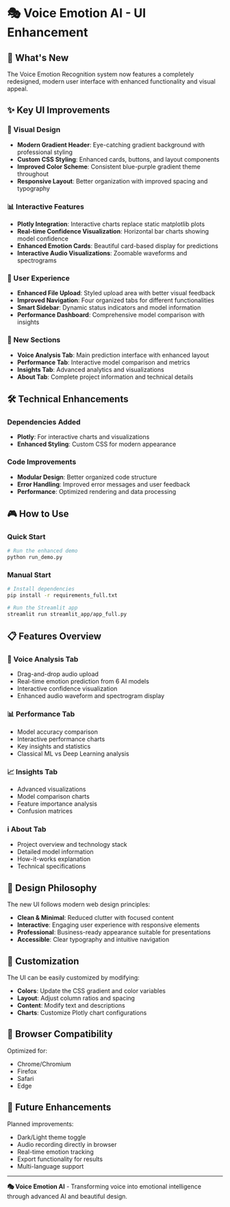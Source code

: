 # 🎭 Voice Emotion AI - UI Enhancement

## 🚀 What's New

The Voice Emotion Recognition system now features a completely redesigned, modern user interface with enhanced functionality and visual appeal.

## ✨ Key UI Improvements

### 🎨 Visual Design
- **Modern Gradient Header**: Eye-catching gradient background with professional styling
- **Custom CSS Styling**: Enhanced cards, buttons, and layout components
- **Improved Color Scheme**: Consistent blue-purple gradient theme throughout
- **Responsive Layout**: Better organization with improved spacing and typography

### 📊 Interactive Features
- **Plotly Integration**: Interactive charts replace static matplotlib plots
- **Real-time Confidence Visualization**: Horizontal bar charts showing model confidence
- **Enhanced Emotion Cards**: Beautiful card-based display for predictions
- **Interactive Audio Visualizations**: Zoomable waveforms and spectrograms

### 🎯 User Experience
- **Enhanced File Upload**: Styled upload area with better visual feedback
- **Improved Navigation**: Four organized tabs for different functionalities
- **Smart Sidebar**: Dynamic status indicators and model information
- **Performance Dashboard**: Comprehensive model comparison with insights

### 📱 New Sections
- **Voice Analysis Tab**: Main prediction interface with enhanced layout
- **Performance Tab**: Interactive model comparison and metrics
- **Insights Tab**: Advanced analytics and visualizations
- **About Tab**: Complete project information and technical details

## 🛠️ Technical Enhancements

### Dependencies Added
- **Plotly**: For interactive charts and visualizations
- **Enhanced Styling**: Custom CSS for modern appearance

### Code Improvements
- **Modular Design**: Better organized code structure
- **Error Handling**: Improved error messages and user feedback
- **Performance**: Optimized rendering and data processing

## 🎮 How to Use

### Quick Start
```bash
# Run the enhanced demo
python run_demo.py
```

### Manual Start
```bash
# Install dependencies
pip install -r requirements_full.txt

# Run the Streamlit app
streamlit run streamlit_app/app_full.py
```

## 📋 Features Overview

### 🎤 Voice Analysis Tab
- Drag-and-drop audio upload
- Real-time emotion prediction from 6 AI models
- Interactive confidence visualization
- Enhanced audio waveform and spectrogram display

### 📊 Performance Tab
- Model accuracy comparison
- Interactive performance charts
- Key insights and statistics
- Classical ML vs Deep Learning analysis

### 📈 Insights Tab
- Advanced visualizations
- Model comparison charts
- Feature importance analysis
- Confusion matrices

### ℹ️ About Tab
- Project overview and technology stack
- Detailed model information
- How-it-works explanation
- Technical specifications

## 🎨 Design Philosophy

The new UI follows modern web design principles:
- **Clean & Minimal**: Reduced clutter with focused content
- **Interactive**: Engaging user experience with responsive elements
- **Professional**: Business-ready appearance suitable for presentations
- **Accessible**: Clear typography and intuitive navigation

## 🔧 Customization

The UI can be easily customized by modifying:
- **Colors**: Update the CSS gradient and color variables
- **Layout**: Adjust column ratios and spacing
- **Content**: Modify text and descriptions
- **Charts**: Customize Plotly chart configurations

## 📱 Browser Compatibility

Optimized for:
- Chrome/Chromium
- Firefox
- Safari
- Edge

## 🎯 Future Enhancements

Planned improvements:
- Dark/Light theme toggle
- Audio recording directly in browser
- Real-time emotion tracking
- Export functionality for results
- Multi-language support

---

**🎭 Voice Emotion AI** - Transforming voice into emotional intelligence through advanced AI and beautiful design.